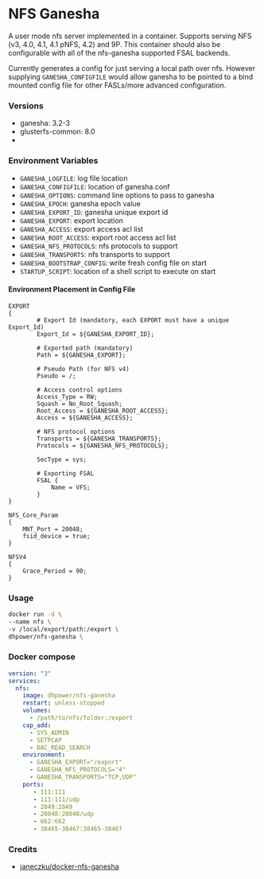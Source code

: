 # NFS Ganesha
A user mode nfs server implemented in a container. Supports serving NFS (v3, 4.0, 4.1, 4.1 pNFS, 4.2) and 9P. This container should also be configurable with all of the nfs-ganesha supported FSAL backends.

Currently generates a config for just serving a local path over nfs. However supplying `GANESHA_CONFIGFILE` would allow ganesha to be pointed to a bind mounted config file for other FASLs/more advanced configuration.

### Versions
* ganesha: 3.2-3
* glusterfs-common: 8.0
* 
### Environment Variables
* `GANESHA_LOGFILE`: log file location
* `GANESHA_CONFIGFILE`: location of ganesha.conf
* `GANESHA_OPTIONS`: command line options to pass to ganesha
* `GANESHA_EPOCH`: ganesha epoch value
* `GANESHA_EXPORT_ID`: ganesha unique export id
* `GANESHA_EXPORT`: export location
* `GANESHA_ACCESS`: export access acl list
* `GANESHA_ROOT_ACCESS`: export root access acl list
* `GANESHA_NFS_PROTOCOLS`: nfs protocols to support
* `GANESHA_TRANSPORTS`: nfs transports to support
* `GANESHA_BOOTSTRAP_CONFIG`: write fresh config file on start
* `STARTUP_SCRIPT`: location of a shell script to execute on start

#### Environment Placement in Config File
````
EXPORT
{
		# Export Id (mandatory, each EXPORT must have a unique Export_Id)
		Export_Id = ${GANESHA_EXPORT_ID};

		# Exported path (mandatory)
		Path = ${GANESHA_EXPORT};

		# Pseudo Path (for NFS v4)
		Pseudo = /;

		# Access control options
		Access_Type = RW;
		Squash = No_Root_Squash;
		Root_Access = ${GANESHA_ROOT_ACCESS};
		Access = ${GANESHA_ACCESS};

		# NFS protocol options
		Transports = ${GANESHA_TRANSPORTS};
		Protocols = ${GANESHA_NFS_PROTOCOLS};

		SecType = sys;

		# Exporting FSAL
		FSAL {
			Name = VFS;
		}
}

NFS_Core_Param
{
	MNT_Port = 20048;
	fsid_device = true;
}

NFSV4
{
	Grace_Period = 90;
}
````

### Usage
```bash
docker run -d \
--name nfs \
-v /local/export/path:/export \
dhpower/nfs-ganesha \
```

### Docker compose
```yaml
version: "3"
services:
  nfs:
    image: dhpower/nfs-ganesha
    restart: unless-stopped
    volumes:
      - /path/to/nfs/folder:/export
    cap_add:
      - SYS_ADMIN
      - SETPCAP
      - DAC_READ_SEARCH
    environment:
      - GANESHA_EXPORT="/export"
      - GANESHA_NFS_PROTOCOLS="4"
      - GANESHA_TRANSPORTS="TCP,UDP"
    ports:
       - 111:111
       - 111:111/udp
       - 2049:2049
       - 20048:20048/udp
       - 662:662
       - 38465-38467:38465-38467
```

### Credits
* [janeczku/docker-nfs-ganesha](https://github.com/janeczku/docker-nfs-ganesha)
